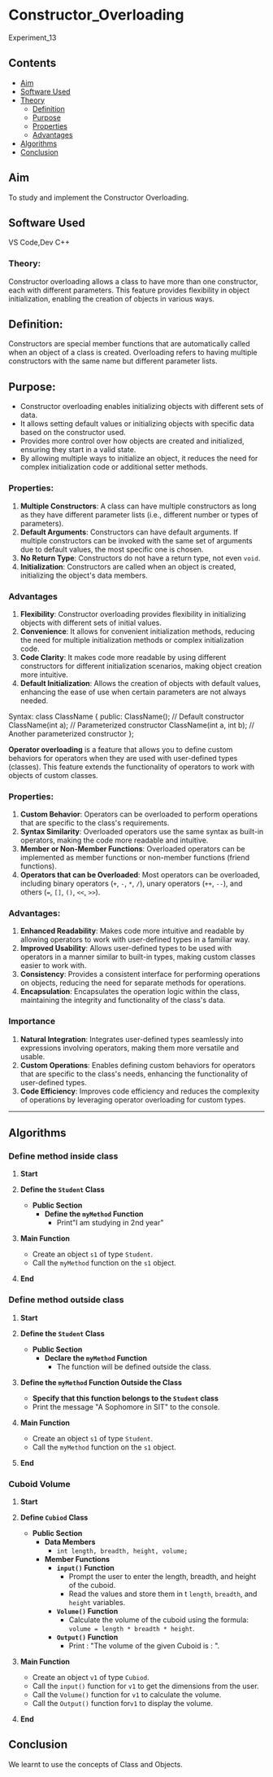 # Constructor_Overloading
Experiment_13

## Contents
- [Aim](#aim)
- [Software Used](#software-used)
- [Theory](#theory)
  * [Definition](#definition)
  * [Purpose](#Purpose)
  * [Properties](#Properties)
  * [Advantages](#Advantages)
- [Algorithms](#algorithms)
- [Conclusion](#conclusion)
## Aim 
To study and implement the Constructor Overloading.

## Software Used 
VS Code,Dev C++

### Theory:
Constructor overloading allows a class to have more than one constructor, each with different parameters. This feature provides flexibility in object initialization, enabling the creation of objects in various ways.
## Definition:
Constructors are special member functions that are automatically called when an object of a class is created. Overloading refers to having multiple constructors with the same name but different parameter lists.
## Purpose:
 - Constructor overloading enables initializing objects with different sets of data.
 - It allows setting default values or initializing objects with specific data based on the constructor used.
 - Provides more control over how objects are created and initialized, ensuring they start in a valid state.
 - By allowing multiple ways to initialize an object, it reduces the need for complex initialization code or additional setter methods.

### Properties:
 1. **Multiple Constructors**: A class can have multiple constructors as long as they have different parameter lists (i.e., different number or types of parameters).  
 2. **Default Arguments**: Constructors can have default arguments. If multiple constructors can be invoked with the same set of arguments due to default values, the most specific one is chosen.
 3. **No Return Type**: Constructors do not have a return type, not even `void`.
 4. **Initialization**: Constructors are called when an object is created, initializing the object's data members.

### Advantages
1. **Flexibility**: Constructor overloading provides flexibility in initializing objects with different sets of initial values.
2. **Convenience**: It allows for convenient initialization methods, reducing the need for multiple initialization methods or complex initialization code.
3. **Code Clarity**: It makes code more readable by using different constructors for different initialization scenarios, making object creation more intuitive.
4. **Default Initialization**: Allows the creation of objects with default values, enhancing the ease of use when certain parameters are not always needed.

Syntax: class ClassName {
    public:
    ClassName(); // Default constructor
    ClassName(int a); // Parameterized constructor
    ClassName(int a, int b); // Another parameterized constructor
};

**Operator overloading** is a feature that allows you to define custom behaviors for operators when they are used with user-defined types (classes). This feature extends the functionality of operators to work with objects of custom classes.

### Properties:
 1. **Custom Behavior**: Operators can be overloaded to perform operations that are specific to the class's requirements.
 2. **Syntax Similarity**: Overloaded operators use the same syntax as built-in operators, making the code more readable and intuitive.
 3. **Member or Non-Member Functions**: Overloaded operators can be implemented as member functions or non-member functions (friend functions).
 4. **Operators that can be Overloaded**: Most operators can be overloaded, including binary operators (`+`, `-`, `*`, `/`), unary operators (`++`, `--`), and others (`=`, `[]`, `()`, `<<`, `>>`).

### Advantages:
 1. **Enhanced Readability**: Makes code more intuitive and readable by allowing operators to work with user-defined types in a familiar way.
 2. **Improved Usability**: Allows user-defined types to be used with operators in a manner similar to built-in types, making custom classes easier to work with.
 3. **Consistency**: Provides a consistent interface for performing operations on objects, reducing the need for separate methods for operations.
 4. **Encapsulation**: Encapsulates the operation logic within the class, maintaining the integrity and functionality of the class's data.

### Importance
 1. **Natural Integration**: Integrates user-defined types seamlessly into expressions involving operators, making them more versatile and usable.
 2. **Custom Operations**: Enables defining custom behaviors for operators that are specific to the class's needs, enhancing the functionality of user-defined types.
 3. **Code Efficiency**: Improves code efficiency and reduces the complexity of operations by leveraging operator overloading for custom types.

---


## Algorithms
### Define method inside class

1. **Start**

2. **Define the `Student` Class**
   - **Public Section**
     - **Define the `myMethod` Function**
       - Print"I am studying in 2nd year"
3. **Main Function**
   - Create an object `s1` of type `Student`.
   - Call the `myMethod` function on the `s1` object.

4. **End**

### Define method outside class
1. **Start**

2. **Define the `Student` Class**
   - **Public Section**
     - **Declare the `myMethod` Function**
       - The function will be defined outside the class.

3. **Define the `myMethod` Function Outside the Class**
   - **Specify that this function belongs to the `Student` class**
   - Print the message "A Sophomore in SIT" to the console.

4. **Main Function**
   - Create an object `s1` of type `Student`.
   - Call the `myMethod` function on the `s1` object.

5. **End**

### Cuboid Volume
1. **Start**

2. **Define `Cubiod` Class**
   - **Public Section**
     - **Data Members**
       - `int length, breadth, height, volume;`
     - **Member Functions**
       - **`input()` Function**
         - Prompt the user to enter the length, breadth, and height of the cuboid.
         - Read the values and store them in t `length`, `breadth`, and `height` variables.
       - **`Volume()` Function**
         - Calculate the volume of the cuboid using the formula: `volume = length * breadth * height`.
       - **`Output()` Function**
         - Print : "The volume of the given Cuboid is : <volume>".

3. **Main Function**
   - Create an object `v1` of type `Cubiod`.
   - Call the `input()` function for `v1` to get the dimensions from the user.
   - Call the `Volume()` function for `v1` to calculate the volume.
   - Call the `Output()` function for`v1` to display the volume.

4. **End**

## Conclusion
We learnt to use the concepts of Class and Objects.
